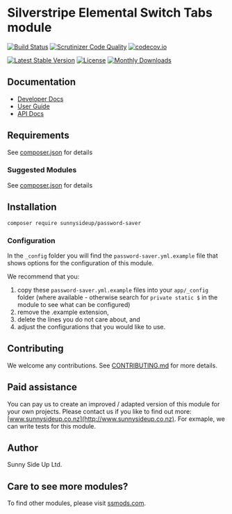 # Silverstripe Elemental Switch Tabs module
[![Build Status](https://travis-ci.org/sunnysideup/silverstripe-password-saver.svg?branch=master)](https://travis-ci.org/sunnysideup/silverstripe-password-saver)
[![Scrutinizer Code Quality](https://scrutinizer-ci.com/g/sunnysideup/silverstripe-password-saver/badges/quality-score.png?b=master)](https://scrutinizer-ci.com/g/sunnysideup/silverstripe-password-saver/?branch=master)
[![codecov.io](https://codecov.io/github/sunnysideup/silverstripe-password-saver/coverage.svg?branch=master)](https://codecov.io/github/sunnysideup/silverstripe-password-saver?branch=master)

[![Latest Stable Version](https://poser.pugx.org/sunnysideup/password-saver/version)](https://packagist.org/packages/sunnysideup/password-saver)
[![License](https://poser.pugx.org/sunnysideup/password-saver/license)](https://packagist.org/packages/sunnysideup/password-saver)
[![Monthly Downloads](https://poser.pugx.org/sunnysideup/password-saver/d/monthly)](https://packagist.org/packages/sunnysideup/password-saver)


## Documentation



 * [Developer Docs](docs/en/INDEX.md)
 * [User Guide](docs/en/userguide.md)
 * [API Docs](http://docs.ssmods.com/sunnysideup/password-saver/classes.xhtml)


## Requirements



See [composer.json](composer.json) for details


### Suggested Modules



See [composer.json](composer.json) for details


## Installation


```
composer require sunnysideup/password-saver
```

### Configuration



In the `_config` folder you will find the `password-saver.yml.example`
file that shows options for the configuration of this module.

We recommend that you:

  1. copy these `password-saver.yml.example` files into your
`app/_config` folder (where available - otherwise search for `private static $` in the module to see what can be configured)
  2. remove the .example extension,
  3. delete the lines you do not care about, and
  4. adjust the configurations that you would like to use.


## Contributing



We welcome any contributions. See [CONTRIBUTING.md](CONTRIBUTING.md) for more details.

## Paid assistance



You can pay us to create an improved / adapted version of this module for your own projects.  Please contact us if you like to find out more: [www.sunnysideup.co.nz](http://www.sunnysideup.co.nz).  For exmaple, we can write tests for this module.  

## Author



Sunny Side Up Ltd.


## Care to see more modules?

To find other modules, please visit [ssmods.com](http://ssmods.com/).
